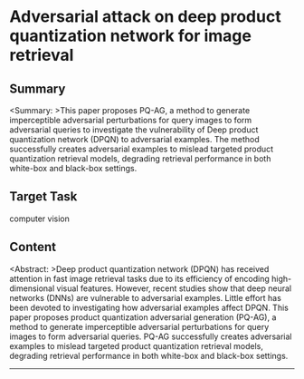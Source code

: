 # Adversarial attack on deep product quantization network for image retrieval

## Summary

<Summary: >This paper proposes PQ-AG, a method to generate imperceptible adversarial perturbations for query images to form adversarial queries to investigate the vulnerability of Deep product quantization network (DPQN) to adversarial examples. The method successfully creates adversarial examples to mislead targeted product quantization retrieval models, degrading retrieval performance in both white-box and black-box settings.


## Target Task

computer vision

## Content

<Abstract: >Deep product quantization network (DPQN) has received attention in fast image retrieval tasks due to its efficiency of encoding high-dimensional visual features. However, recent studies show that deep neural networks (DNNs) are vulnerable to adversarial examples. Little effort has been devoted to investigating how adversarial examples affect DPQN. This paper proposes product quantization adversarial generation (PQ-AG), a method to generate imperceptible adversarial perturbations for query images to form adversarial queries. PQ-AG successfully creates adversarial examples to mislead targeted product quantization retrieval models, degrading retrieval performance in both white-box and black-box settings.



---

